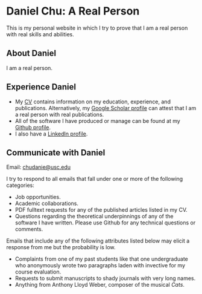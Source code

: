 # Daniel Chu: A Real Person

This is my personal website in which I try to prove that I am a real person with real skills and abilities.

## About Daniel
I am a real person. 

## Experience Daniel
- My [CV](cv.md) contains information on my education, experience, and publications. Alternatively, my [Google Scholar profile](https://scholar.google.com/citations?user=CJHkAy0AAAAJ) can attest that I am a real person with real publications.
- All of the software I have produced or manage can be found at my [Github profile](https://github.com/catcrumpet/).
- I also have a [LinkedIn profile](https://www.linkedin.com/in/daniel-chu-horse/).

## Communicate with Daniel
Email: <chudanie@usc.edu>

I try to respond to all emails that fall under one or more of the following categories:

- Job opportunities.
- Academic collaborations.
- PDF fulltext requests for any of the published articles listed in my CV.
- Questions regarding the theoretical underpinnings of any of the software I have written. Please use Github for any technical questions or comments.

Emails that include any of the following attributes listed below may elicit a response from me but the probability is low.

- Complaints from one of my past students like that one undergraduate who anonymously wrote two paragraphs laden with invective for my course evaluation.
- Requests to submit manuscripts to shady journals with very long names.
- Anything from Anthony Lloyd Weber, composer of the musical *Cats*.